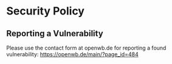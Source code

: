 # Security Policy

## Reporting a Vulnerability

Please use the contact form at openwb.de for reporting a found vulnerability:
<https://openwb.de/main/?page_id=484>
